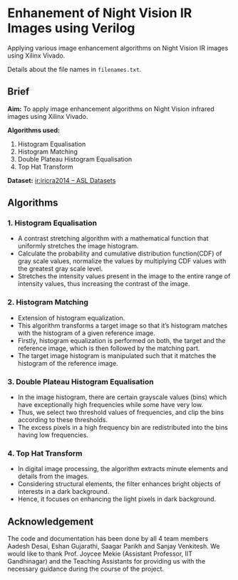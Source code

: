 # Enhanement of Night Vision IR Images using Verilog
Applying various image enhancement algorithms on Night Vision IR images using Xilinx Vivado.

Details about the file names in `filenames.txt`.

## Brief
**Aim:** To apply image enhancement algorithms on Night Vision infrared images using Xilinx Vivado.

**Algorithms used:**
1. Histogram Equalisation
2. Histogram Matching
3. Double Plateau Histogram Equalisation
4. Top Hat Transform

**Dataset:** [ir:iricra2014 – ASL Datasets](https://projects.asl.ethz.ch/datasets/doku.php?id=ir:iricra2014)

## Algorithms

### 1. Histogram Equalisation
* A contrast stretching algorithm with a mathematical function that uniformly stretches the image histogram.
* Calculate the  probability and cumulative distribution function(CDF) of gray scale values, normalize the values by multiplying  CDF values with the greatest gray scale level.
* Stretches the intensity values present in the image to the entire range of intensity values, thus increasing the contrast of the image.

### 2. Histogram Matching
* Extension of histogram equalization.
* This algorithm transforms a target image so that it’s histogram matches with the histogram of a given reference image.
* Firstly, histogram equalization is performed on both, the target and the reference image, which is then followed by the matching part.
* The target image histogram is manipulated such that it matches the histogram of the reference image.

### 3. Double Plateau Histogram Equalisation
* In the image histogram, there are certain grayscale values (bins) which have exceptionally high frequencies while some have very low.
* Thus, we select two threshold values of frequencies, and clip the bins according to these thresholds.
* The excess pixels in a high frequency bin are redistributed into the bins having low frequencies.

### 4. Top Hat Transform
* In digital image processing, the algorithm extracts minute elements and details from the images.
* Considering structural elements, the filter enhances bright  objects of interests in a dark background.
* Hence, it focuses on enhancing the light pixels in dark background.


## Acknowledgement

The code and documentation has been done by all 4 team members Aadesh Desai, Eshan Gujarathi, Saagar Parikh and Sanjay Venkitesh. We would like to thank Prof. Joycee Mekie (Assistant Professor, IIT Gandhinagar) and the Teaching Assistants for providing us with the necessary guidance during the course of the project.
